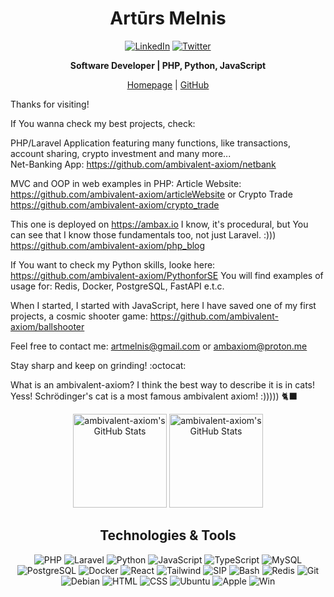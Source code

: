 <h1 align="center">Artūrs Melnis</h1>
<p align="center">
    <a href="https://www.linkedin.com/in/artursmelnis/" target="_blank"><img src="https://img.icons8.com/?size=60&id=108812&format=png&color=000000" alt="LinkedIn"/></a>
    <a href="https://x.com/artmelnis" target="_blank"><img src="https://img.icons8.com/?size=60&id=I02TdaPxbwRz&format=png&color=000000" alt="Twitter"/></a>
</p>

<p align="center">
    <strong>Software Developer | PHP, Python, JavaScript </strong>
</p>

<p align="center">
    <a href="https://ambax.io" target="_blank">Homepage</a> |
    <a href="https://github.com/ambivalent-axiom" target="_blank">GitHub</a>
</p>

<p align="center">

Thanks for visiting!

If You wanna check my best projects, check:

PHP/Laravel Application featuring many functions, like transactions, account sharing, crypto investment and many more...<br>
Net-Banking App: https://github.com/ambivalent-axiom/netbank

MVC and OOP in web examples in PHP:
Article Website: https://github.com/ambivalent-axiom/articleWebsite or Crypto Trade https://github.com/ambivalent-axiom/crypto_trade

This one is deployed on https://ambax.io
I know, it's procedural, but You can see that I know those fundamentals too, not just Laravel. :)))
https://github.com/ambivalent-axiom/php_blog

If You want to check my Python skills, looke here: https://github.com/ambivalent-axiom/PythonforSE
You will find examples of usage for: Redis, Docker, PostgreSQL, FastAPI e.t.c.

When I started, I started with JavaScript, here I have saved one of my first projects, a cosmic shooter game: https://github.com/ambivalent-axiom/ballshooter

Feel free to contact me:
artmelnis@gmail.com
or
ambaxiom@proton.me

Stay sharp and keep on grinding! :octocat:

What is an ambivalent-axiom? I think the best way to describe it is in cats! Yess! Schrödinger's cat is a most famous ambivalent axiom! :))))) 🐈‍⬛
</p>
<p align="center">
    <img src="https://github-readme-stats.vercel.app/api/top-langs/?username=ambivalent-axiom&theme=great-gatsby&show_icons=true&hide_border=true&layout=compact" alt="ambivalent-axiom's GitHub Stats" height="150"/>
    <img src="https://github-readme-streak-stats.herokuapp.com/?user=ambivalent-axiom&theme=great-gatsby&hide_border=true" alt="ambivalent-axiom's GitHub Stats" height="150"/>
</p>

<h2 align="center">Technologies & Tools</h2>
<p align="center">
    <img src="https://img.icons8.com/?size=60&id=fAMVO_fuoOuC&format=png&color=000000" alt="PHP"/>
    <img src="https://img.icons8.com/?size=60&id=hUvxmdu7Rloj&format=png&color=000000" alt="Laravel"/>
    <img src="https://img.icons8.com/?size=60&id=121464&format=png&color=000000" alt="Python"/>
    <img src="https://img.icons8.com/?size=60&id=1ZSHk8m9bk4p&format=png&color=000000" alt="JavaScript"/>
    <img src="https://img.icons8.com/?size=60&id=uJM6fQYqDaZK&format=png&color=000000" alt="TypeScript"/>
    <img src="https://img.icons8.com/?size=60&id=rgPSE6nAB766&format=png&color=000000" alt="MySQL"/>
    <img src="https://img.icons8.com/?size=60&id=LwQEs9KnDgIo&format=png&color=000000" alt="PostgreSQL"/>
    <img src="https://img.icons8.com/?size=60&id=TkG10j-DmXkU&format=png&color=000000" alt="Docker"/>
    <img src="https://img.icons8.com/?size=60&id=Vra58PN2KmI5&format=png&color=000000" alt="React"/>
    <img src="https://img.icons8.com/?size=60&id=4PiNHtUJVbLs&format=png&color=000000" alt="Tailwind"/>
    <img src="https://img.icons8.com/?size=60&id=UVoIIrVtQV37&format=png&color=000000" alt="SIP"/>
    <img src="https://img.icons8.com/?size=60&id=50ZQHdJTmPqw&format=png&color=000000" alt="Bash"/>
    <img src="https://img.icons8.com/?size=60&id=wIbWQHJLwHxp&format=png&color=000000" alt="Redis"/>
    <img src="https://img.icons8.com/?size=60&id=xBKl2pdJg5kk&format=png&color=000000" alt="Git"/>
    <img src="https://img.icons8.com/?size=60&id=17838&format=png&color=000000" alt="Debian"/>
    <img src="https://img.icons8.com/?size=60&id=46605&format=png&color=000000" alt="HTML"/>
    <img src="https://img.icons8.com/?size=60&id=YjeKwnSQIBUq&format=png&color=000000" alt="CSS"/>
    <img src="https://img.icons8.com/?size=60&id=wMbx9IDIpqmI&format=png&color=000000" alt="Ubuntu"/>
    <img src="https://img.icons8.com/?size=60&id=S4KuN6l5Vsz6&format=png&color=000000" alt="Apple"/>
    <img src="https://img.icons8.com/?size=60&id=FENqCFASj0PV&format=png&color=000000" alt="Win"/>
</p>

